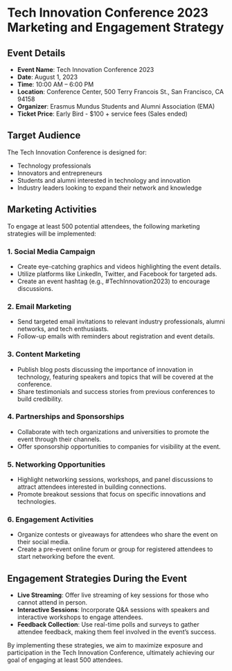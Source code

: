 # Tech Innovation Conference 2023 Marketing and Engagement Strategy

## Event Details
- **Event Name**: Tech Innovation Conference 2023
- **Date**: August 1, 2023
- **Time**: 10:00 AM – 6:00 PM
- **Location**: Conference Center, 500 Terry Francois St., San Francisco, CA 94158
- **Organizer**: Erasmus Mundus Students and Alumni Association (EMA)
- **Ticket Price**: Early Bird - $100 + service fees (Sales ended)

## Target Audience
The Tech Innovation Conference is designed for:
- Technology professionals
- Innovators and entrepreneurs
- Students and alumni interested in technology and innovation
- Industry leaders looking to expand their network and knowledge

## Marketing Activities
To engage at least 500 potential attendees, the following marketing strategies will be implemented:

### 1. **Social Media Campaign**
   - Create eye-catching graphics and videos highlighting the event details.
   - Utilize platforms like LinkedIn, Twitter, and Facebook for targeted ads.
   - Create an event hashtag (e.g., #TechInnovation2023) to encourage discussions.

### 2. **Email Marketing**
   - Send targeted email invitations to relevant industry professionals, alumni networks, and tech enthusiasts.
   - Follow-up emails with reminders about registration and event details.

### 3. **Content Marketing**
   - Publish blog posts discussing the importance of innovation in technology, featuring speakers and topics that will be covered at the conference.
   - Share testimonials and success stories from previous conferences to build credibility.

### 4. **Partnerships and Sponsorships**
   - Collaborate with tech organizations and universities to promote the event through their channels.
   - Offer sponsorship opportunities to companies for visibility at the event.

### 5. **Networking Opportunities**
   - Highlight networking sessions, workshops, and panel discussions to attract attendees interested in building connections.
   - Promote breakout sessions that focus on specific innovations and technologies.

### 6. **Engagement Activities**
   - Organize contests or giveaways for attendees who share the event on their social media.
   - Create a pre-event online forum or group for registered attendees to start networking before the event.

## Engagement Strategies During the Event
- **Live Streaming**: Offer live streaming of key sessions for those who cannot attend in person.
- **Interactive Sessions**: Incorporate Q&A sessions with speakers and interactive workshops to engage attendees.
- **Feedback Collection**: Use real-time polls and surveys to gather attendee feedback, making them feel involved in the event’s success.

By implementing these strategies, we aim to maximize exposure and participation in the Tech Innovation Conference, ultimately achieving our goal of engaging at least 500 attendees.